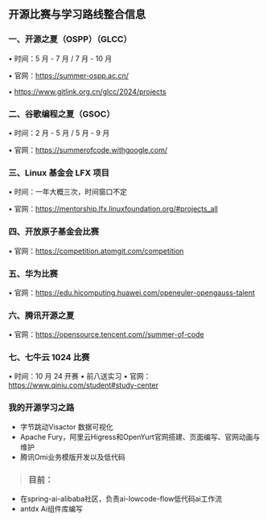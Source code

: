## 开源比赛与学习路线整合信息

### 一、开源之夏（OSPP）（GLCC）

• 时间：5 月 - 7 月 / 7 月 - 10 月

• 官网：https://summer-ospp.ac.cn/

• https://www.gitlink.org.cn/glcc/2024/projects

### 二、谷歌编程之夏（GSOC）

• 时间：2 月 - 5 月 / 5 月 - 9 月

• 官网：https://summerofcode.withgoogle.com/

### 三、Linux 基金会 LFX 项目

• 时间：一年大概三次，时间窗口不定

• 官网：https://mentorship.lfx.linuxfoundation.org/#projects_all

### 四、开放原子基金会比赛

• 官网：https://competition.atomgit.com/competition

### 五、华为比赛

• 官网：https://edu.hicomputing.huawei.com/openeuler-opengauss-talent

### 六、腾讯开源之夏

• 官网：https://opensource.tencent.com//summer-of-code

### 七、七牛云 1024 比赛

• 时间：10 月 24 开赛
• 前八送实习
• 官网：https://www.qiniu.com/student#study-center




### 我的开源学习之路
- 字节跳动Visactor 数据可视化
- Apache Fury，阿里云Higress和OpenYurt官网搭建、页面编写、官网动画与维护
- 腾讯Omi业务模版开发以及低代码
> ### 目前：
- 在spring-ai-alibaba社区，负责ai-lowcode-flow低代码ai工作流
- antdx Ai组件库编写

